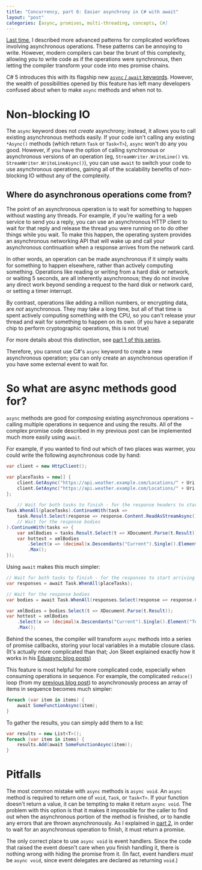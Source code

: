 ```yaml
---
title: "Concurrency, part 6: Easier asynchrony in C# with await"
layout: "post"
categories: [async, promises, multi-threading, concepts, C#]
---
```

[Last time](/2015-06-10/advanced-promise-usage), I described more advanced patterns for complicated workflows involving asynchronous operations.  These patterns can be annoying to write.  However, modern compilers can bear the brunt of this complexity, allowing you to write code as if the operations were synchronous, then letting the compiler transform your code into mes promise chains. 

C# 5 introduces this with its flagship new [`async` / `await` keywords](https://msdn.microsoft.com/en-us/library/hh191443).  However, the wealth of possibilities opened by this feature has left many developers confused about when to make `async` methods and when not to.

# Non-blocking IO
The `async` keyword does not _create_ asynchrony; instead, it allows you to call existing asynchronous methods easily.  If your code isn't calling any existing `*Async()` methods (which return `Task` or `Task<T>`), `async` won't do any you good.  However, if you have the option of calling synchronous or asynchronous versions of an operation (eg, `StreamWriter.WriteLine()` vs. `StreamWriter.WriteLineAsync()`), you can use `await` to switch your code to use asynchronous operations, gaining all of the scalability benefits of non-blocking IO without any of the complexity.

## Where do asynchronous operations come from?

The point of an asynchronous operation is to wait for something to happen without wasting any threads.  For example, if you're waiting for a web service to send you a reply, you can use an asynchronous HTTP client to wait for that reply and release the thread you were running on to do other things while you wait.  To make this happen, the operating system provides an asynchronous networking API that will wake up and call your asynchronous continuation when a response arrives from the network card.

In other words, an operation can be made asynchronous if it simply waits for something to happen elsewhere, rather than actively computing something.  Operations like reading or writing from a hard disk or network, or waiting 5 seconds, are all inherently asynchronous; they do not involve any direct work beyond sending a request to the hard disk or network card, or setting a timer interrupt.  

By contrast, operations like adding a million numbers, or encrypting data, are _not_ asynchronous.  They may take a long time, but all of that time is spent actively computing something with the CPU, so you can't release your thread and wait for something to happen on its own.  (if you have a separate chip to perform cryptographic operations, this is not true)

For more details about this distinction, see [part 1 of this series](/2014-12-23/parallelism-async-threading-explained).

Therefore, you cannot use C#'s `async` keyword to create a new asynchronous operation; you can only create an asynchronous operation if you have some external event to wait for.  

# So what are async methods good for?
`async` methods are good for _composing_ existing asynchronous operations &ndash; calling multiple operations in sequence and using the results.  All of the complex promise code described in my previous post can be implemented much more easily using `await`.

For example, if you wanted to find out which of two places was warmer, you could write the following asynchronous code by hand:

```csharp
var client = new HttpClient();

var placeTasks = new[] {
	client.GetAsync("https://api.weather.example.com/Locations/" + Uri.EscapeUriString("New York, NY")),
	client.GetAsync("https://api.weather.example.com/Locations/" + Uri.EscapeUriString("Seattle, WA"))
};
	
	// Wait for both tasks to finish - for the response headers to start arriving
Task.WhenAll(placeTasks).ContinueWith(task =>
	task.Result.Select(response => response.Content.ReadAsStreamAsync())
	// Wait for the response bodies
).ContinueWith(tasks => {
	var xmlBodies = tasks.Result.Select(t => XDocument.Parse(t.Result));
	var hottest = xmlBodies
		.Select(x => (decimal)x.Descendants("Current").Single().Element("Temperature"))
		.Max();
});
```

Using `await` makes this much simpler:

```csharp
// Wait for both tasks to finish - for the responses to start arriving
var responses = await Task.WhenAll(placeTasks);

// Wait for the response bodies
var bodies = await Task.WhenAll(responses.Select(response => response.Content.ReadAsStreamAsync()));

var xmlBodies = bodies.Select(t => XDocument.Parse(t.Result));
var hottest = xmlBodies
	.Select(x => (decimal)x.Descendants("Current").Single().Element("Temperature"))
	.Max();
```

Behind the scenes, the compiler will transform `async` methods into a series of promise callbacks, storing your local variables in a mutable closure class.  (It's actually more complicated than that; Jon Skeet explained exactly how it works in his [Eduasync blog posts](https://codeblog.jonskeet.uk/2011/05/08/eduasync-part-1-introduction/))

This feature is most helpful for more complicated code, especially when consuming operations in sequence.  For example, the complicated `reduce()` loop (from my [previous blog post](/2015-06-10/advanced-promise-usage)) to asynchronously process an array of items in sequence becomes much simpler:

```csharp
foreach (var item in items) {
	await SomeFunctionAsync(item);
}
```

To gather the results, you can simply add them to a list: 

```csharp
var results = new List<T>();
foreach (var item in items) {
	results.Add(await SomeFunctionAsync(item));
}
```

<!-- Due to a Markdown bug, I need an element between the code block and the header. -->
# Pitfalls

The most common mistake with `async` methods is `async void`.  An `async` method is required to return one of `void`, `Task`, or `Task<T>`.  If your function doesn't return a value, it can be tempting to make it return `async void`.  The problem with this option is that it makes it impossible for the caller to find out when the asynchronous portion of the method is finished, or to handle any errors that are thrown asynchronously.  As I explained in [part 2](/2015-01-04/async-method-patterns), in order to wait for an asynchronous operation to finish, it must return a promise.

The only correct place to use `async void` is event handlers.  Since the code that raised the event doesn't care when you finish handling it, there is nothing wrong with hiding the promise from it.  (In fact, event handlers _must_ be `async void`, since event delegates are declared as returning `void`.)
